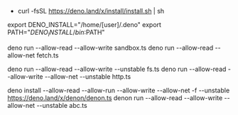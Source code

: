 * curl -fsSL https://deno.land/x/install/install.sh | sh

export DENO_INSTALL="/home/[user]/.deno"
export PATH="$DENO_INSTALL/bin:$PATH"

deno run --allow-read --allow-write sandbox.ts
deno run --allow-read --allow-net fetch.ts

deno run --allow-read --allow-write --unstable fs.ts
deno run --allow-read --allow-write --allow-net --unstable http.ts

deno install --allow-read --allow-run --allow-write --allow-net -f --unstable https://deno.land/x/denon/denon.ts
denon run --allow-read --allow-write --allow-net --unstable abc.ts